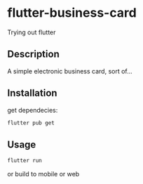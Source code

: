 # flutter-business-card
Trying out flutter

## Description
A simple electronic business card, sort of...

## Installation

get dependecies:
```bash
flutter pub get
```


## Usage
```bash
flutter run
```

or
build to mobile or web
